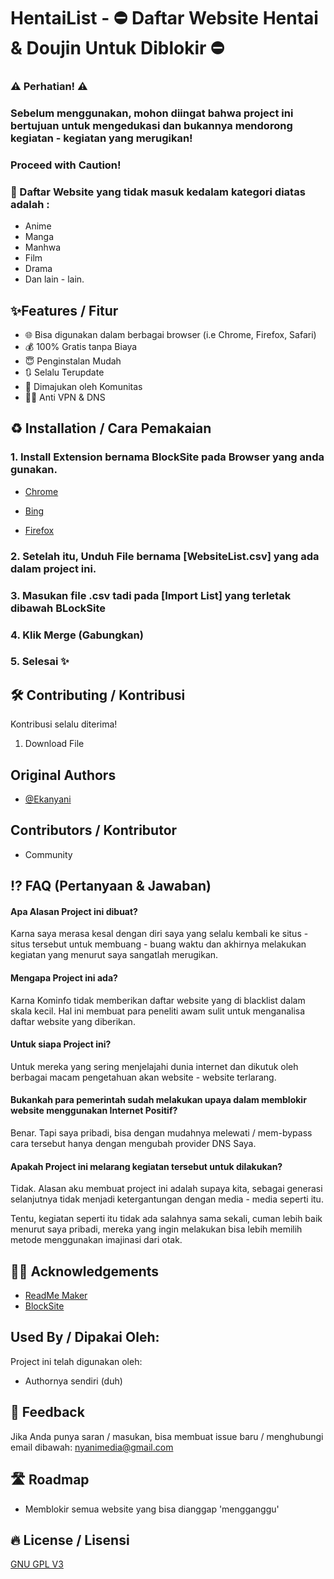 
# HentaiList - ⛔ Daftar Website Hentai & Doujin Untuk Diblokir ⛔

### ⚠ Perhatian! ⚠
### Sebelum menggunakan, mohon diingat bahwa project ini bertujuan untuk mengedukasi dan bukannya mendorong kegiatan - kegiatan yang merugikan!
### Proceed with Caution!

### 🌟 Daftar Website yang tidak masuk kedalam kategori diatas adalah :

- Anime
- Manga
- Manhwa
- Film
- Drama
- Dan lain - lain.





## ✨Features / Fitur

- 🌐 Bisa digunakan dalam berbagai browser (i.e Chrome, Firefox, Safari)
- 💰 100% Gratis tanpa Biaya
- 😇 Penginstalan Mudah
- 🔃 Selalu Terupdate
- 🤼 Dimajukan oleh Komunitas
- 🕵️‍♂️ Anti VPN & DNS





## ♻ Installation / Cara Pemakaian

### 1. Install Extension bernama BlockSite pada Browser yang anda gunakan.

- [Chrome](https://chrome.google.com/webstore/detail/blocksite-block-websites/eiimnmioipafcokbfikbljfdeojpcgbh)

- [Bing](https://addons.mozilla.org/en-US/firefox/addon/blocksite/)

- [Firefox](https://addons.mozilla.org/en-US/firefox/addon/blocksite/)


### 2. Setelah itu, Unduh File bernama [WebsiteList.csv] yang ada dalam project ini.

### 3. Masukan file .csv tadi pada [Import List] yang terletak dibawah BLockSite

### 4. Klik Merge (Gabungkan)

### 5. Selesai ✨
## 🛠 Contributing / Kontribusi

Kontribusi selalu diterima!

1. Download File 


## Original Authors

- [@Ekanyani](https://www.github.com/ekanyani)

## Contributors / Kontributor
- Community


## ⁉ FAQ (Pertanyaan & Jawaban)

#### Apa Alasan Project ini dibuat?

Karna saya merasa kesal dengan diri saya yang selalu kembali ke situs - situs tersebut untuk membuang - buang waktu dan akhirnya melakukan kegiatan yang menurut saya sangatlah merugikan.

#### Mengapa Project ini ada?

Karna Kominfo tidak memberikan daftar website yang di blacklist dalam skala kecil. Hal ini membuat para peneliti awam sulit untuk menganalisa daftar website yang diberikan.

#### Untuk siapa Project ini?

Untuk mereka yang sering menjelajahi dunia internet dan dikutuk oleh berbagai macam pengetahuan akan website - website terlarang.

#### Bukankah para pemerintah sudah melakukan upaya dalam memblokir website menggunakan Internet Positif?

Benar. Tapi saya pribadi, bisa dengan mudahnya melewati / mem-bypass cara tersebut hanya dengan mengubah provider DNS Saya.

#### Apakah Project ini melarang kegiatan tersebut untuk dilakukan?

Tidak. Alasan aku membuat project ini adalah supaya kita, sebagai generasi selanjutnya tidak menjadi ketergantungan dengan media - media seperti itu.

Tentu, kegiatan seperti itu tidak ada salahnya sama sekali, cuman lebih baik menurut saya pribadi, mereka yang ingin melakukan bisa lebih memilih metode menggunakan imajinasi dari otak.




## 🙇‍♀️  Acknowledgements

 - [ReadMe Maker](https://github.com/sponsors/octokatherine?o=esb)
 - [BlockSite](https://blocksite.co/)


## Used By / Dipakai Oleh:

Project ini telah digunakan oleh:

- Authornya sendiri (duh)


## 📮 Feedback

Jika Anda punya saran / masukan, bisa membuat issue baru / menghubungi email dibawah:
nyanimedia@gmail.com


## 🛣 Roadmap

- Memblokir semua website yang bisa dianggap 'mengganggu'


## 🔥 License / Lisensi

[GNU GPL V3](https://www.gnu.org/licenses/gpl-3.0.en.html)
